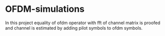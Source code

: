 # OFDM-simulations
In this project equality of ofdm operator with fft of channel matrix is proofed and channel is estimated by adding pilot symbols to ofdm symbols.

